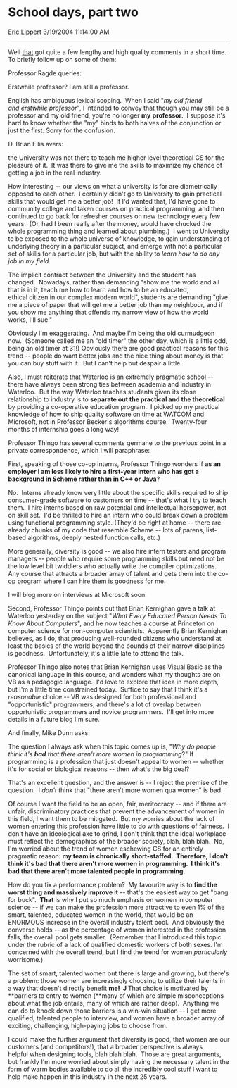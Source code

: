 <div id="page">

# School days, part two

[Eric Lippert](https://social.msdn.microsoft.com/profile/Eric%20Lippert) 3/19/2004 11:14:00 AM

-----

<div id="content">

<span></span>

<span>Well [that](/ericlippert/archive/2004/03/18/92422.aspx "http://blogs.msdn.com/ericlippert/archive/2004/03/18/92422.aspx") got quite a few lengthy and high quality comments in a short time.  To briefly follow up on some of them: </span>

<span>Professor Ragde queries: </span>

<span>Erstwhile professor? I am still a professor. </span>

<span>English has ambiguous lexical scoping.  When I said "*<span>my old friend and erstwhile professor</span>*", I intended to convey that though you may still be a professor and my old friend, you're no longer **<span>my</span>** **professor**.  I suppose it's hard to know whether the "my" binds to both halves of the conjunction or just the first. Sorry for the confusion. </span>

<span>D. Brian Ellis avers: </span>

<span>the University was not there to teach me higher level theoretical CS for the pleasure of it.  It was there to give me the skills to maximize my chance of getting a job in the real industry. </span>

<span></span>

<span>How interesting -- our views on what a university is for are diametrically opposed to each other.  I certainly didn't go to University to gain practical skills that would get me a better job\!  If I'd wanted that, I'd have gone to community college and taken courses on practical programming, and then continued to go back for refresher courses on new technology every few years.  (Or, had I been really after the money, would have chucked the whole programming thing and learned about plumbing.)  I went to University to be exposed to the whole universe of knowledge, to gain understanding of underlying theory in a particular subject, and emerge with not a particular set of skills for a particular job, but with the ability to *<span>learn</span>* *<span>how to do any job in my field</span>*.  </span>

<span>The implicit contract between the University and the student has changed.  Nowadays, rather than demanding "show me the world and all that is in it, teach me how to learn and how to be an educated, ethical citizen in our complex modern world", students are demanding "give me a piece of paper that will get me a better job than my neighbour, and if you show me anything that offends my narrow view of how the world works, I'll sue." </span>

<span>Obviously I'm exaggerating.  And maybe I'm being the old curmudgeon now.  (Someone called me an "old timer" the other day, which is a little odd, being an old timer at 31\!) Obviously there are good practical reasons for this trend -- people do want better jobs and the nice thing about money is that you can buy stuff with it.  But I can't help but despair a little. </span>

<span>Also, I must reiterate that Waterloo is an extremely pragmatic school -- there have always been strong ties between academia and industry in Waterloo.  But the way Waterloo teaches students given its close relationship to industry is to **<span>separate out the practical and the theoretical</span>** by providing a co-operative education program.  I picked up my practical knowledge of how to ship quality software on time at WATCOM and Microsoft, not in Professor Becker's algorithms course.  Twenty-four months of internship goes a long way\! </span>

<span>Professor Thingo has several comments germane to the previous point in a private correspondence, which I will paraphrase: </span>

<span>First, speaking of those co-op interns, Professor Thingo wonders if **<span>as an employer I am less likely to hire a first-year intern who has got a background in Scheme rather than in C++ or Java</span>**? </span>

<span>No.  Interns already know very little about the specific skills required to ship consumer-grade software to customers on time -- that's what I try to teach them.  I hire interns based on raw potential and intellectual horsepower, not on skill set.  I'd be thrilled to hire an intern who could break down a problem using functional programming style. (They'd be right at home -- there are already chunks of my code that resemble Scheme -- lots of parens, list-based algorithms, deeply nested function calls, etc.)  </span>

<span>More generally, diversity is good -- we also hire intern testers and program managers -- people who require some programming skills but need not be the low level bit twiddlers who actually write the compiler optimizations.  Any course that attracts a broader array of talent and gets them into the co-op program where I can hire them is goodness for me.</span>

<span>I will blog more on interviews at Microsoft soon. </span>

<span>Second, Professor Thingo points out that Brian Kernighan gave a talk at Waterloo yesterday on the subject "*<span>What Every Educated Person Needs To Know About Computers</span>*", and he now teaches a course at Princeton on computer science for non-computer scientists.  Apparently Brian Kernighan believes, as I do, that producing well-rounded citizens who understand at least the basics of the world beyond the bounds of their narrow disciplines is goodness.  Unfortunately, it's a little late to attend the talk. </span>

<span>Professor Thingo also notes that Brian Kernighan uses Visual Basic as the canonical language in this course, and wonders what my thoughts are on VB as a pedagogic language.  I'd love to explore that idea in more depth, but I'm a little time constrained today.  Suffice to say that I think it's a *<span>reasonable</span>* choice -- VB was designed for both professional and "opportunistic" programmers, and there's a lot of overlap between opportunistic programmers and novice programmers.  I'll get into more details in a future blog I'm sure. </span>

<span>And finally, Mike Dunn asks: </span>

<span></span>

<span>The question I always ask when this topic comes up is, "*Why do people think it's **bad** that there aren't more women in programming*?" If programming is a profession that just doesn't appeal to women -- whether it's for social or biological reasons -- then what's the big deal? </span>

<span></span>

<span>That's an excellent question, and the answer is -- I reject the premise of the question.  I *<span>don't</span>* think that "there aren't more women qua women" is bad.  </span>

<span></span>

<span>Of course I want the field to be an open, fair, meritocracy -- and if there are unfair, discriminatory practices that prevent the advancement of women in this field, I want them to be mitigated.  But my worries about the lack of women entering this profession have little to do with questions of fairness.  I don't have an ideological axe to grind, I don't think that the ideal workplace must reflect the demographics of the broader society, blah, blah blah.  No, I'm worried about the trend of women eschewing CS for an entirely pragmatic reason: **<span>my team is chronically short-staffed.  </span>**Therefore,**<span> </span>**I don't think it's bad that there aren't **<span>more</span>** **<span>women</span>** in programming.  I think it's bad that there aren't **<span>more talented people</span>** in programming.**<span> </span>**</span>

<span></span>

<span>How do you fix a performance problem?  My favourite way is to **<span>find the worst thing and massively improve it</span>** -- that's the easiest way to get "bang for buck".  **<span>That</span>** is why I put so much emphasis on women in computer science -- if we can make the profession more attractive to even 1% of the smart, talented, educated women in the world, that would be an ENORMOUS increase in the overall industry talent pool.  And obviously the converse holds -- as the percentage of women interested in the profession falls, the overall pool gets smaller.  (Remember that I introduced this topic under the rubric of a lack of qualified domestic workers of both sexes. I'm concerned with the overall trend, but I find the trend for women *particularly* worrisome.) </span>

<span></span>

<span>The set of smart, talented women out there is large and growing, but there's a problem: those women are increasingly choosing to utilize their talents in a way that doesn't directly benefit **<span>me\!  </span>**</span>**<span>J</span><span> </span>**<span>That choice is motivated by **<span>barriers to entry to women (</span>**many of which are simple misconceptions about what the job entails, many of which are rather deep).  Anything we can do to knock down those barriers is a win-win situation -- I get more qualified, talented people to interview, and women have a broader array of exciting, challenging, high-paying jobs to choose from. </span>

<span></span>

<span>I could make the further argument that diversity is good, that women are our customers (and competitors\!), that a broader perspective is always helpful when designing tools, blah blah blah.  Those are great arguments, but frankly I'm more worried about simply having the necessary talent in the form of warm bodies available to do all the incredibly cool stuff I want to help make happen in this industry in the next 25 years.  </span>

</div>

</div>

